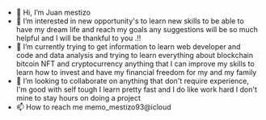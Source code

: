- 👋 Hi, I’m Juan mestizo 
- 👀 I’m interested in new opportunity's to learn new skills to be able to have my dream life and reach my goals any suggestions will be so much helpful and I will be thankful to you .!! 
- 🌱 I’m currently trying to get information to learn web developer and code and data analysis and trying to learn everything about blockchain bitcoin NFT and cryptocurrency anything that I can improve my skills to learn how to invest and have my financial freedom for my and my family 
- 💞️ I’m looking to collaborate on anything that don't require experience, I'm good with self tough I learn pretty fast and I do like work hard I don't mine to stay hours on doing a project 
- 📫 How to reach me  memo_mestizo93@icloud

<!---
memomes93/memomes93 is a ✨ special ✨ repository because its `README.md` (this file) appears on your GitHub profile.
You can click the Preview link to take a look at your changes.
--->
